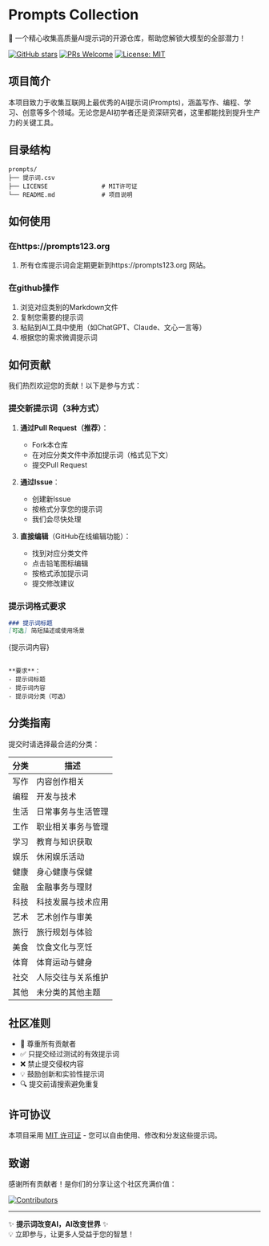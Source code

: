 # Prompts Collection

🚀 一个精心收集高质量AI提示词的开源仓库，帮助您解锁大模型的全部潜力！

[![GitHub stars](https://img.shields.io/github/stars/yourusername/prompts?style=social)](https://github.com/qyhua0/prompts)
[![PRs Welcome](https://img.shields.io/badge/PRs-welcome-brightgreen.svg)](https://github.com/qyhua0/prompts/pulls)
[![License: MIT](https://img.shields.io/badge/License-MIT-yellow.svg)](https://opensource.org/licenses/MIT)

## 项目简介

本项目致力于收集互联网上最优秀的AI提示词(Prompts)，涵盖写作、编程、学习、创意等多个领域。无论您是AI初学者还是资深研究者，这里都能找到提升生产力的关键工具。

## 目录结构

```
prompts/
├── 提示词.csv
├── LICENSE               # MIT许可证
└── README.md             # 项目说明
```

## 如何使用

### 在https://prompts123.org 
1. 所有仓库提示词会定期更新到https://prompts123.org 网站。

### 在github操作
1. 浏览对应类别的Markdown文件
2. 复制您需要的提示词
3. 粘贴到AI工具中使用（如ChatGPT、Claude、文心一言等）
4. 根据您的需求微调提示词



## 如何贡献

我们热烈欢迎您的贡献！以下是参与方式：

### 提交新提示词（3种方式）

1. **通过Pull Request（推荐）**：
   - Fork本仓库
   - 在对应分类文件中添加提示词（格式见下文）
   - 提交Pull Request

2. **通过Issue**：
   - 创建新Issue
   - 按格式分享您的提示词
   - 我们会尽快处理

3. **直接编辑**（GitHub在线编辑功能）：
   - 找到对应分类文件
   - 点击铅笔图标编辑
   - 按格式添加提示词
   - 提交修改建议

### 提示词格式要求

```markdown
### 提示词标题
[可选] 简短描述或使用场景

```
{提示词内容}
```

**要求**：
- 提示词标题
- 提示词内容
- 提示词分类（可选）
```

## 分类指南

提交时请选择最合适的分类：


| 分类       | 描述                     |
|------------|--------------------------|
| 写作       | 内容创作相关             |
| 编程       | 开发与技术               |
| 生活       | 日常事务与生活管理       |
| 工作       | 职业相关事务与管理       |
| 学习       | 教育与知识获取           |
| 娱乐       | 休闲娱乐活动             |
| 健康       | 身心健康与保健           |
| 金融       | 金融事务与理财           |
| 科技       | 科技发展与技术应用       |
| 艺术       | 艺术创作与审美           |
| 旅行       | 旅行规划与体验           |
| 美食       | 饮食文化与烹饪           |
| 体育       | 体育运动与健身           |
| 社交       | 人际交往与关系维护       |
| 其他       | 未分类的其他主题         |



## 社区准则

- 🤝 尊重所有贡献者
- ✅ 只提交经过测试的有效提示词
- ❌ 禁止提交侵权内容
- 💡 鼓励创新和实验性提示词
- 🔍 提交前请搜索避免重复

## 许可协议

本项目采用 [MIT 许可证](LICENSE) - 您可以自由使用、修改和分发这些提示词。

## 致谢

感谢所有贡献者！是你们的分享让这个社区充满价值：

[![Contributors](https://contrib.rocks/image?repo=qyhua0/prompts)](https://github.com/qyhua0/prompts/graphs/contributors)

---

✨ **提示词改变AI，AI改变世界** ✨  
💡 立即参与，让更多人受益于您的智慧！
